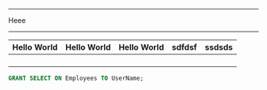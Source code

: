 ------

Heee

------



| Hello World | Hello World | Hello World | sdfdsf | ssdsds |
| :---------- | ----------- | ----------- | ------ | ------ |
|             |             |             |        |        |
|             |             |             |        |        |
|             |             |             |        |        |
|             |             |             |        |        |

```sql
GRANT SELECT ON Employees TO UserName;
```

